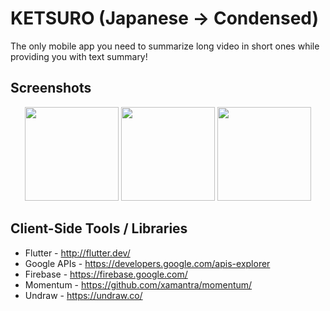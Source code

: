 # KETSURO (Japanese -> Condensed)

The only mobile app you need to summarize long video in short ones
while providing you with text summary!

## Screenshots

<p align="center">

</p> <p align="center">

</p>

<p align="center">
  <img width="150"  src="https://cdn.discordapp.com/attachments/683669768401715221/774953943150886912/Screenshot_20201108-161742893.jpg">   <img width="150"  src="https://cdn.discordapp.com/attachments/683669768401715221/774953943565598750/Screenshot_20201108-161809802.jpg">  <img width="150"  src="https://cdn.discordapp.com/attachments/774323108143431682/774927423451430923/unknown.png">
 
</p>

## Client-Side Tools / Libraries
- Flutter - http://flutter.dev/
- Google APIs - https://developers.google.com/apis-explorer
- Firebase - https://firebase.google.com/
- Momentum - https://github.com/xamantra/momentum/
- Undraw - https://undraw.co/

